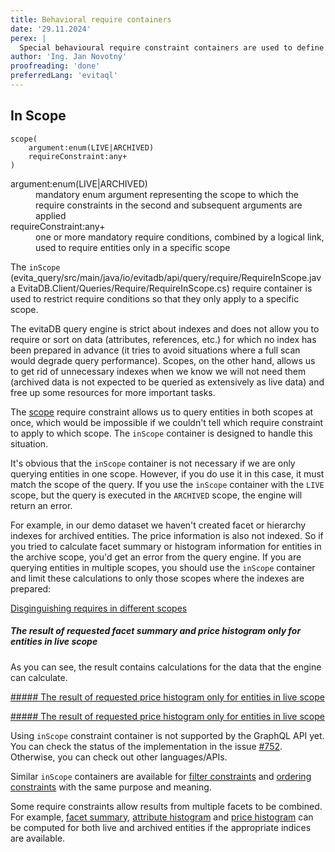 ```yaml
---
title: Behavioral require containers
date: '29.11.2024'
perex: |
  Special behavioural require constraint containers are used to define a require constraint scope. 
author: 'Ing. Jan Novotný'
proofreading: 'done'
preferredLang: 'evitaql'
---
```


## In Scope

```evitaql-syntax
scope(
    argument:enum(LIVE|ARCHIVED)
    requireConstraint:any+
)
```

<dl>
    <dt>argument:enum(LIVE|ARCHIVED)</dt>
    <dd>
        mandatory enum argument representing the scope to which the require constraints in the second and subsequent
        arguments are applied
    </dd>
    <dt>requireConstraint:any+</dt>
    <dd>
        one or more mandatory require conditions, combined by a logical link, used to require entities only in 
        a specific scope
    </dd>
</dl>

The `inScope` (<LS to="e,j,r,g"><SourceClass>evita_query/src/main/java/io/evitadb/api/query/require/RequireInScope.java</SourceClass></LS>
<LS to="c"><SourceClass>EvitaDB.Client/Queries/Require/RequireInScope.cs</SourceClass></LS>) require container is used
to restrict require conditions so that they only apply to a specific scope.

The evitaDB query engine is strict about indexes and does not allow you to require or sort on data (attributes, references,
etc.) for which no index has been prepared in advance (it tries to avoid situations where a full scan would degrade query
performance). Scopes, on the other hand, allows us to get rid of unnecessary indexes when we know we will not need them
(archived data is not expected to be queried as extensively as live data) and free up some resources for more important
tasks.

The [scope](../filtering/behavioral.md#scope) require constraint allows us to query entities in both scopes at once,
which would be impossible if we couldn't tell which require constraint to apply to which scope. The `inScope` container
is designed to handle this situation.

<Note type="info">

It's obvious that the `inScope` container is not necessary if we are only querying entities in one scope. However, if
you do use it in this case, it must match the scope of the query. If you use the `inScope` container with the `LIVE`
scope, but the query is executed in the `ARCHIVED` scope, the engine will return an error.

</Note>

For example, in our demo dataset we haven't created facet or hierarchy indexes for archived entities. The price 
information is also not indexed. So if you tried to calculate facet summary or histogram information for entities in
the archive scope, you'd get an error from the query engine. If you are querying entities in multiple scopes, you should
use the `inScope` container and limit these calculations to only those scopes where the indexes are prepared:

<LS to="e,j,c,r">

<SourceCodeTabs requires="evita_functional_tests/src/test/resources/META-INF/documentation/evitaql-init.java" langSpecificTabOnly>

[Disginguishing requires in different scopes](/documentation/user/en/query/requirements/examples/behavioral/archived-entities-requirements.evitaql)

</SourceCodeTabs>

<Note type="info">

<NoteTitle toggles="true">

##### The result of requested facet summary and price histogram only for entities in live scope
</NoteTitle>

As you can see, the result contains calculations for the data that the engine can calculate.

<LS to="e,j,c">

<MDInclude sourceVariable="extraResults.PriceHistogram">[##### The result of requested price histogram only for entities in live scope
](/documentation/user/en/query/requirements/examples/behavioral/archived-entities-requirements.evitaql.string.md)</MDInclude>

</LS>
<LS to="r">

<MDInclude sourceVariable="extraResults.priceHistogram">[##### The result of requested price histogram only for entities in live scope
](/documentation/user/en/query/requirements/examples/behavioral/archived-entities-requirements.rest.json.md)</MDInclude>

</LS>

</Note>

</LS>
<LS to="g">

<Note type="warning">

Using `inScope` constraint container is not supported by the GraphQL API yet. You can check the status of the implementation
in the issue [#752](https://github.com/FgForrest/evitaDB/issues/752). Otherwise, you can check out other languages/APIs.

</Note>

</LS>

<Note type="info">

Similar `inScope` containers are available for [filter constraints](../filtering/behavioral.md#in-scope)
and [ordering constraints](../ordering/behavioral.md#in-scope) with the same purpose and meaning.

</Note>

<Note type="info">

Some require constraints allow results from multiple facets to be combined. For example, [facet summary](facet.md#facet-summary),
[attribute histogram](histogram.md#attribute-histogram) and [price histogram](histogram.md#price-histogram) can be 
computed for both live and archived entities if the appropriate indices are available.

</Note>